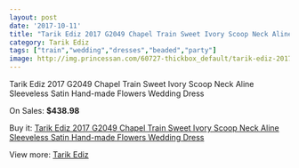 ```yaml
---
layout: post
date: '2017-10-11'
title: "Tarik Ediz 2017 G2049 Chapel Train Sweet Ivory Scoop Neck Aline Sleeveless Satin Hand-made Flowers Wedding Dress"
category: Tarik Ediz
tags: ["train","wedding","dresses","beaded","party"]
image: http://img.princessan.com/60727-thickbox_default/tarik-ediz-2017-g2049-chapel-train-sweet-ivory-scoop-neck-aline-sleeveless-satin-hand-made-flowers-wedding-dress.jpg
---
```

Tarik Ediz 2017 G2049 Chapel Train Sweet Ivory Scoop Neck Aline Sleeveless Satin Hand-made Flowers Wedding Dress

On Sales: **$438.98**
<a href="https://www.princessan.com/en/tarik-ediz/27031-tarik-ediz-2017-g2049-chapel-train-sweet-ivory-scoop-neck-aline-sleeveless-satin-hand-made-flowers-wedding-dress.html"><amp-img layout="responsive" width="600" height="600" src="//img.princessan.com/60727-thickbox_default/tarik-ediz-2017-g2049-chapel-train-sweet-ivory-scoop-neck-aline-sleeveless-satin-hand-made-flowers-wedding-dress.jpg" alt="Tarik Ediz 2017 G2049 Chapel Train Sweet Ivory Scoop Neck Aline Sleeveless Satin Hand-made Flowers Wedding Dress 0" /></a>
<a href="https://www.princessan.com/en/tarik-ediz/27031-tarik-ediz-2017-g2049-chapel-train-sweet-ivory-scoop-neck-aline-sleeveless-satin-hand-made-flowers-wedding-dress.html"><amp-img layout="responsive" width="600" height="600" src="//img.princessan.com/60729-thickbox_default/tarik-ediz-2017-g2049-chapel-train-sweet-ivory-scoop-neck-aline-sleeveless-satin-hand-made-flowers-wedding-dress.jpg" alt="Tarik Ediz 2017 G2049 Chapel Train Sweet Ivory Scoop Neck Aline Sleeveless Satin Hand-made Flowers Wedding Dress 1" /></a>
<a href="https://www.princessan.com/en/tarik-ediz/27031-tarik-ediz-2017-g2049-chapel-train-sweet-ivory-scoop-neck-aline-sleeveless-satin-hand-made-flowers-wedding-dress.html"><amp-img layout="responsive" width="600" height="600" src="//img.princessan.com/60728-thickbox_default/tarik-ediz-2017-g2049-chapel-train-sweet-ivory-scoop-neck-aline-sleeveless-satin-hand-made-flowers-wedding-dress.jpg" alt="Tarik Ediz 2017 G2049 Chapel Train Sweet Ivory Scoop Neck Aline Sleeveless Satin Hand-made Flowers Wedding Dress 2" /></a>

Buy it: [Tarik Ediz 2017 G2049 Chapel Train Sweet Ivory Scoop Neck Aline Sleeveless Satin Hand-made Flowers Wedding Dress](https://www.princessan.com/en/tarik-ediz/27031-tarik-ediz-2017-g2049-chapel-train-sweet-ivory-scoop-neck-aline-sleeveless-satin-hand-made-flowers-wedding-dress.html "Tarik Ediz 2017 G2049 Chapel Train Sweet Ivory Scoop Neck Aline Sleeveless Satin Hand-made Flowers Wedding Dress")

View more: [Tarik Ediz](https://www.princessan.com/en/251-tarik-ediz "Tarik Ediz")